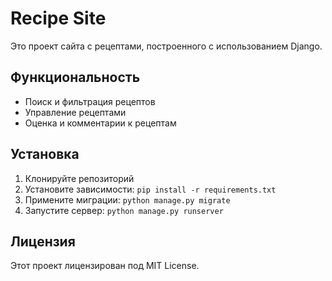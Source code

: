 # Recipe Site

Это проект сайта с рецептами, построенного с использованием Django.

## Функциональность

- Поиск и фильтрация рецептов
- Управление рецептами
- Оценка и комментарии к рецептам

## Установка

1. Клонируйте репозиторий
2. Установите зависимости: `pip install -r requirements.txt`
3. Примените миграции: `python manage.py migrate`
4. Запустите сервер: `python manage.py runserver`

## Лицензия

Этот проект лицензирован под MIT License.
